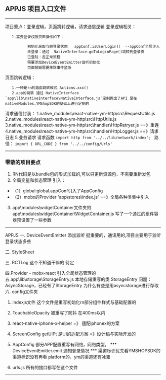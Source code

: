 ## APPJS 项目入口文件

***

项目重点：登录逻辑，页面跳转逻辑，请求通信逻辑
登录逻辑相关：

       1.需要登录权限页面操作如下：

              初始化获取当前登录状态   appConf.isUserLogin()  --appConf全局注入
              未登录：通过  NativeInterface.goToLoginPage()跳转到登录页 
              已登陆：走正常流程
              需要添加DeviceEventEmitter监听初始化
              页面销毁需要移除事件监听


页面跳转逻辑：

       1.一种是rn的路由跳转模式 Actions.xxx()
       2.app的跳转 通过 NativeInterface `app\lib\nativeInterface\NativeInterface.js`定制抛出了API 是在nativeModules.YMShopSDK的基础上进行定制的

请求通信封装：
       1.native_modules\react-native-ym-http\src\RequestUtils.js
       2.native_modules\react-native-ym-http\src\HttpUtils.js  
       3.native_modules\react-native-ym-http\src\handler\HttpRetryer.js  ==》重连
       4.native_modules\react-native-ym-http\src\handler\HttpLogger.js   ==》请求日志
       5.业务请求 请求函数 `import http from '../../lib/network/index'; ` 路径： `import { URL_CODE } from '../../config/Urls'` 

*** 
### 零散的项目要点
1. RN代码是以bundle包的形式加载的,可以只更新资源包，不需要重新发包
2. 全局变量和状态管理 引入：
 - （1）global:global.appConf引入了AppConfig
 - （2）mobx的Provider 'app\stores\index.js' ==》全局各种类集中引入
              
3. app\modules\widgetContainer文件夹的 app\modules\widgetContainer\WidgetContainer.js
 写了一个通过的组件容器预设置了一些参数

*** 

APPJS
一. DeviceEventEmitter 添加监听  挺重要的，通讯用的,项目主要用于监听登录状态多些

二. StyleSheet

三. RCTLog 这个不知道干嘛的 待定

四.Provider - mobx-react 引入全局状态管理的
五.app\lib\storage\StorageEntry.js 本地存储重写的类 StorageEntry
问题：AsyncStorage，已经有了StorageEntry 为什么有些是用asyncstorage进行存取
六. config文件夹
1. indexjs文件 这个文件是重写初始化rn部分组件样式与基础配置的
2. TouchableOpacity 被重写了防抖 在400ms以内 
3. react-native-iphone-x-helper =》 适配iphonex的方案
4. ScreenConfig getUIPt 是UI的适配方案 =》设计稿与实际开发的
5. AppConfig 部分APP配置重写有网络，网络类型，
       ***  DeviceEventEmitter.emit 通知登录情况 
       *** 渠道标识优先看YMSHOPSDK的渠道标识没有再看    platform的，ym的渠道还有冰箱
   

6. urls.js 所有的接口都写在这个文件


***

